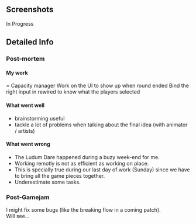 <!---
Gregoire Boiron <gregoire.boiron@gmail.com>
Copyright (c) 2018 Gregoire Boiron  All Rights Reserved.
--->

Screenshots
--------------------
In Progress

Detailed Info
--------------------

### Post-mortem
#### My work
= Capacity manager
Work on the UI to show up when round ended
Bind the right input in rewired to know what the players selected

#### What went well
* brainstorming useful
* tackle a lot of problems when talking about the final idea (with animator / artists)

#### What went wrong
* The Ludum Dare happened during a buzy week-end for me.
* Working remotly is not as efficient as working on place.
* This is specially true during our last day of work (Sunday) since we have to bring all the game pieces together. 
* Underestimate some tasks.

### Post-Gamejam
I might fix some bugs (like the breaking flow in a coming patch).  
Will see...